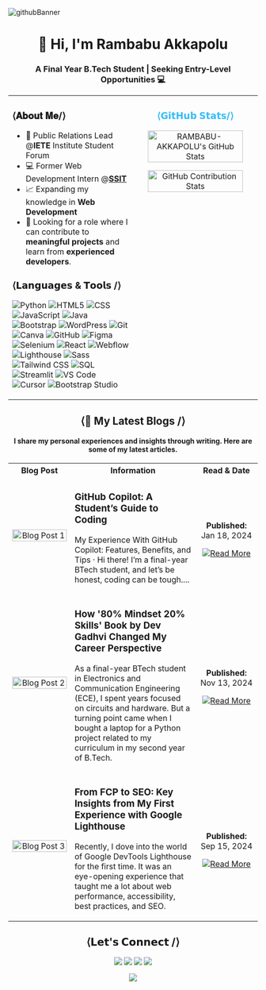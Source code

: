 ![githubBanner](https://github.com/user-attachments/assets/617b14f9-5c55-47c9-9c69-fef0977a60ca)

<h1 align="center">👋 Hi, I'm Rambabu Akkapolu</h1>
<h3 align="center">A Final Year B.Tech Student | Seeking Entry-Level Opportunities 💻</h3>

<table width="100%" border="0" cellspacing="0" cellpadding="0">
  <tr>
    <td width="50%" valign="top">
      <h3>⟨𝐀𝐛𝐨𝐮𝐭 𝐌𝐞/⟩</h3>
      <ul>
        <li>🤝 Public Relations Lead @<strong>IETE</strong> Institute Student Forum</li>
        <li>💻 Former Web Development Intern @<strong><a href="https://sensesemi.in/">SSIT</a></strong></li>
        <li>📈 Expanding my knowledge in <strong>Web Development</strong></li>
        <li>🙂 Looking for a role where I can contribute to <strong>meaningful projects </strong>and learn from <strong>experienced developers</strong>.</li>
      </ul>
      <h3>⟨𝗟𝗮𝗻𝗴𝘂𝗮𝗴𝗲𝘀 & 𝗧𝗼𝗼𝗹𝘀 /⟩</h3>
      <p align="left">
        <img src="https://img.shields.io/badge/Python-3776AB?style=for-the-badge&logo=python&logoColor=white" alt="Python"/>
        <img src="https://img.shields.io/badge/HTML5-E34F26?style=for-the-badge&logo=html5&logoColor=white" alt="HTML5"/>
        <img src="https://img.shields.io/badge/CSS-1572B6?style=for-the-badge&logo=css3&logoColor=white" alt="CSS"/>
        <img src="https://img.shields.io/badge/JavaScript-F7DF1E?style=for-the-badge&logo=javascript&logoColor=black" alt="JavaScript"/>
        <img src="https://img.shields.io/badge/Java-007396?style=for-the-badge&logo=java&logoColor=white" alt="Java"/>
        <img src="https://img.shields.io/badge/Bootstrap-7952B3?style=for-the-badge&logo=bootstrap&logoColor=white" alt="Bootstrap"/>
        <img src="https://img.shields.io/badge/WordPress-21759B?style=for-the-badge&logo=wordpress&logoColor=white" alt="WordPress"/>
        <img src="https://img.shields.io/badge/Git-F1502F?style=for-the-badge&logo=git&logoColor=white" alt="Git"/>
        <img src="https://img.shields.io/badge/Canva-00C4CC?style=for-the-badge&logo=canva&logoColor=white" alt="Canva"/>
        <img src="https://img.shields.io/badge/GitHub-181717?style=for-the-badge&logo=github&logoColor=white" alt="GitHub"/>
        <img src="https://img.shields.io/badge/Figma-F24E1E?style=for-the-badge&logo=figma&logoColor=white" alt="Figma"/>
        <img src="https://img.shields.io/badge/Selenium-430098?style=for-the-badge&logo=selenium&logoColor=white" alt="Selenium"/>
        <img src="https://img.shields.io/badge/React-61DAFB?style=for-the-badge&logo=react&logoColor=black" alt="React"/>
        <img src="https://img.shields.io/badge/Webflow-4A5765?style=for-the-badge&logo=webflow&logoColor=white" alt="Webflow"/>
        <img src="https://img.shields.io/badge/Lighthouse-F4C300?style=for-the-badge&logo=lighthouse&logoColor=black" alt="Lighthouse"/>
        <img src="https://img.shields.io/badge/Sass-CC6699?style=for-the-badge&logo=sass&logoColor=white" alt="Sass"/>
        <img src="https://img.shields.io/badge/Tailwind_CSS-38B2AC?style=for-the-badge&logo=tailwind-css&logoColor=white" alt="Tailwind CSS"/>
        <img src="https://img.shields.io/badge/SQL-4169E1?style=for-the-badge&logo=mysql&logoColor=white" alt="SQL"/>
        <img src="https://img.shields.io/badge/Streamlit-FF4B4B?style=for-the-badge&logo=streamlit&logoColor=white" alt="Streamlit"/>
        <img src="https://img.shields.io/badge/VS_Code-007ACC?style=for-the-badge&logo=visualstudiocode&logoColor=white" alt="VS Code"/>
        <img src="https://img.shields.io/badge/Cursor-008080?style=for-the-badge&logo=cursor&logoColor=white" alt="Cursor"/>
        <img src="https://img.shields.io/badge/Bootstrap_Studio-6D648D?style=for-the-badge&logo=bootstrap-studio&logoColor=white" alt="Bootstrap Studio"/>
      </p>
    </td>
    <td width="50%" valign="top">
      <h3 align="center"><strong style="color:#36bcf8">⟨𝗚𝗶𝘁𝗛𝘂𝗯 𝗦𝘁𝗮𝘁𝘀/⟩</strong></h3>
      <p align="center">
        <a href="https://awesome-github-stats.azurewebsites.net/index.html??cardType=octocat&theme=nord&preferLogin=true&Background=081F3053&Border=FFFFFF00&Title=DDDDDD">
          <img alt="RAMBABU-AKKAPOLU's GitHub Stats" src="https://awesome-github-stats.azurewebsites.net/user-stats/RAMBABU-AKKAPOLU?cardType=octocat&theme=github&preferLogin=true&Background=FFFFFF&Border=FFFFFF00&Title=3A86FF" width="90%" />
        </a>
      </p>
      <p align="center">
        <img src="https://github-profile-summary-cards.vercel.app/api/cards/profile-details?username=Rambabu-Akkapolu&theme=github" alt="GitHub Contribution Stats" width="90%" />
      </p>
    </td>
  </tr>
</table>

<h2 align="center">⟨📝 My Latest Blogs /⟩</h2>
<h4 align="center">I share my personal experiences and insights through writing. Here are some of my latest articles.</h4>

<table width="100%" border="0" cellspacing="0" cellpadding="10">
  <tr>
    <th width="25%" align="center">Blog Post</th>
    <th width="50%" align="center">Information</th>
    <th width="25%" align="center">Read & Date</th>
  </tr>
  <tr>
    <td align="center" valign="middle">
      <img src="https://cdn.hashnode.com/res/hashnode/image/upload/v1737217779585/9c1b42b0-68ca-42cd-b64f-a78552801fa7.png?w=1600&h=840&fit=crop&crop=entropy&auto=compress,format&format=webp" width="100%" alt="Blog Post 1">
    </td>
    <td valign="middle">
      <h3>GitHub Copilot: A Student’s Guide to Coding</h3>
      <p>My Experience With GitHub Copilot: Features, Benefits, and Tips · Hi there! I’m a final-year BTech student, and let’s be honest, coding can be tough....
      </p>
    </td>
    <td align="center" valign="middle">
      <p><strong>Published:</strong> Jan 18, 2024</p>
      <a href="#" target="_blank"><img src="https://img.shields.io/badge/Read%20Article-3A86FF?style=for-the-badge" alt="Read More"></a>
    </td>
  </tr>
  <tr>
    <td align="center" valign="middle">
      <img src="https://cdn.hashnode.com/res/hashnode/image/upload/v1731513805235/f5dc725a-0ed7-45f0-b307-b6d87b6f3fd3.png?w=1600&h=840&fit=crop&crop=entropy&auto=compress,format&format=webp" width="100%" alt="Blog Post 2">
    </td>
    <td valign="middle">
      <h3>How '80% Mindset 20% Skills' Book by Dev Gadhvi Changed My Career Perspective</h3>
      <p>As a final-year BTech student in Electronics and Communication Engineering (ECE), I spent years focused on circuits and hardware. But a turning point came when I bought a laptop for a Python project related to my curriculum in my second year of B.Tech.</p>
    </td>
    <td align="center" valign="middle">
      <p><strong>Published:</strong> Nov 13, 2024</p>
      <a href="#" target="_blank"><img src="https://img.shields.io/badge/Read%20Article-3A86FF?style=for-the-badge" alt="Read More"></a>
    </td>
  </tr>
  <tr>
    <td align="center" valign="middle">
      <img src="https://cdn.hashnode.com/res/hashnode/image/upload/v1724495855366/4b9263a1-1f29-4031-a170-e9895ed35784.png?w=1600&h=840&fit=crop&crop=entropy&auto=compress,format&format=webp" width="100%" alt="Blog Post 3">
    </td>
    <td valign="middle">
      <h3>From FCP to SEO: Key Insights from My First Experience with Google Lighthouse</h3>
      <p>Recently, I dove into the world of Google DevTools Lighthouse for the first time. It was an eye-opening experience that taught me a lot about web performance, accessibility, best practices, and SEO.</p>
    </td>
    <td align="center" valign="middle">
      <p><strong>Published:</strong> Sep 15, 2024</p>
      <a href="#" target="_blank"><img src="https://img.shields.io/badge/Read%20Article-3A86FF?style=for-the-badge" alt="Read More"></a>
    </td>
  </tr>
</table>

<h2 align="center">⟨𝗟𝗲𝘁'𝘀 𝗖𝗼𝗻𝗻𝗲𝗰𝘁 /⟩</h2>
<p align="center">
  <a href="mailto:rambabuakkapolu970@gmail.com"><img src="https://img.shields.io/badge/Email-D14836?style=for-the-badge&logo=gmail&logoColor=white" /></a>
  <a href="https://www.linkedin.com/in/rambabu-akkapolu/"><img src="https://img.shields.io/badge/LinkedIn-0077B5?style=for-the-badge&logo=linkedin&logoColor=white" /></a>
  <a href="https://github.com/Rambabu-Akkapolu"><img src="https://img.shields.io/badge/GitHub-100000?style=for-the-badge&logo=github&logoColor=white" /></a>
  <a href="https://x.com/A_Rambabu_"><img src="https://img.shields.io/badge/X-1DA1F2?style=for-the-badge&logo=x&logoColor=white" /></a>
</p>

<!--Footer Section-->
<p align="center">
  <img src="https://capsule-render.vercel.app/api?type=waving&color=gradient&height=65&width=100&section=footer"/>
</p> 
